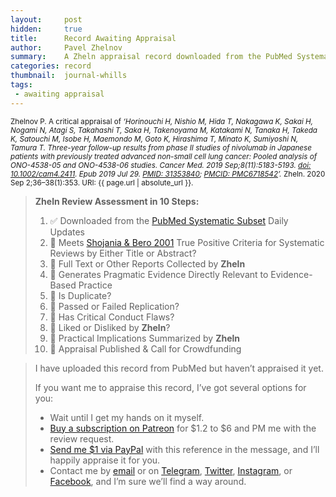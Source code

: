 ```yaml
---
layout:     post
hidden:     true
title:      Record Awaiting Appraisal
author:     Pavel Zhelnov
summary:    A Zheln appraisal record downloaded from the PubMed Systematic Subset daily updates.
categories: record
thumbnail:  journal-whills
tags:
 - awaiting appraisal
---
```


<small>Zhelnov P. A critical appraisal of _‘Horinouchi H, Nishio M, Hida T, Nakagawa K, Sakai H, Nogami N, Atagi S, Takahashi T, Saka H, Takenoyama M, Katakami N, Tanaka H, Takeda K, Satouchi M, Isobe H, Maemondo M, Goto K, Hirashima T, Minato K, Sumiyoshi N, Tamura T. Three-year follow-up results from phase II studies of nivolumab in Japanese patients with previously treated advanced non-small cell lung cancer: Pooled analysis of ONO-4538-05 and ONO-4538-06 studies. Cancer Med. 2019 Sep;8(11):5183-5193. [doi: 10.1002/cam4.2411](https://doi.org/10.1002/cam4.2411). Epub 2019 Jul 29. [PMID: 31353840](https://pubmed.gov/31353840); [PMCID: PMC6718542](https://ncbi.nlm.nih.gov/pmc/PMC6718542)’._ Zheln. 2020 Sep 2;36–38(1):353. URI: {{ page.url | absolute_url }}.</small>

> **Zheln Review Assessment in 10 Steps:**
>
> 1. ✅ Downloaded from the [PubMed Systematic Subset](https://p1m.org/ssb) Daily Updates
> 2. 🔄 Meets [Shojania & Bero 2001](https://www.researchgate.net/publication/11820967_Taking_Advantage_of_the_Explosion_of_Systematic_Reviews_An_Efficient_MEDLINE_Search_Strategy) True Positive Criteria for Systematic Reviews by Either Title or Abstract?
> 3. 🔄 Full Text or Other Reports Collected by **Zheln**
> 4. 🔄 Generates Pragmatic Evidence Directly Relevant to Evidence-Based Practice
> 5. 🔄 Is Duplicate?
> 6. 🔄 Passed or Failed Replication?
> 7. 🔄 Has Critical Conduct Flaws?
> 8. 🔄 Liked or Disliked by **Zheln**?
> 9. 🔄 Practical Implications Summarized by **Zheln**
> 10. 🔄 Appraisal Published & Call for Crowdfunding

> I have uploaded this record from PubMed but haven’t appraised it yet.
>
> If you want me to appraise this record, I’ve got several options for you:
> * Wait until I get my hands on it myself.
> * [Buy a subscription on Patreon](https://patreon.com/zheln) for $1.2 to $6 and PM me with the review request.
> * [Send me $1 via PayPal](https://paypal.me/pjelnov) with this reference in the message, and I’ll happily appraise it for you.
> * Contact me by [email](mailto:pavel@zheln.com) or on [Telegram](https://t.me/drzhelnov), [Twitter](https://twitter.com/drzhelnov), [Instagram](https://instagram.com/igzheln), or [Facebook](https://facebook.com/drzhelnov), and I’m sure we’ll find a way around.
